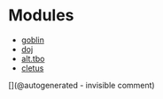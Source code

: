 
# Modules

* [goblin](/goblin/)
* [doj](/doj/)
* [alt.tbo](/retired/alt.tbo/)
* [cletus](/retired/cletus/)


[](@autogenerated - invisible comment)